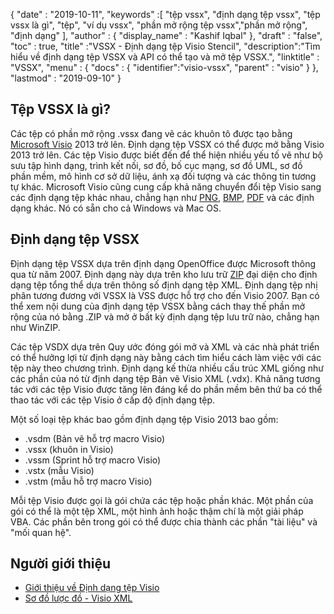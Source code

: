 {
  "date" : "2019-10-11",
  "keywords" :[ "tệp vssx", "định dạng tệp vssx", "tệp vssx là gì", "tệp", "ví dụ vssx", "phần mở rộng tệp vssx","phần mở rộng", "định dạng" ],
  "author" : {
    "display_name" : "Kashif Iqbal"
},
  "draft" : "false",
  "toc" : true,
  "title" :"VSSX - Định dạng tệp Visio Stencil",
  "description":"Tìm hiểu về định dạng tệp VSSX và API có thể tạo và mở tệp VSSX.",
  "linktitle" : "VSSX",
  "menu" : {
    "docs" : {
	  "identifier":"visio-vssx",
      "parent" : "visio"
}
},
  "lastmod" : "2019-09-10"
}

## Tệp VSSX là gì?

Các tệp có phần mở rộng .vssx đang vẽ các khuôn tô được tạo bằng [Microsoft Visio](https://products.office.com/en/visio/flowchart-software) 2013 trở lên. Định dạng tệp VSSX có thể được mở bằng Visio 2013 trở lên. Các tệp Visio được biết đến để thể hiện nhiều yếu tố vẽ như bộ sưu tập hình dạng, trình kết nối, sơ đồ, bố cục mạng, sơ đồ UML, sơ đồ phần mềm, mô hình cơ sở dữ liệu, ánh xạ đối tượng và các thông tin tương tự khác. Microsoft Visio cũng cung cấp khả năng chuyển đổi tệp Visio sang các định dạng tệp khác nhau, chẳng hạn như [PNG](/vi/image/png/), [BMP](/vi/image/bmp/), [PDF](/vi/pdf/) và các định dạng khác. Nó có sẵn cho cả Windows và Mac OS.

## Định dạng tệp VSSX

Định dạng tệp VSSX dựa trên định dạng OpenOffice được Microsoft thông qua từ năm 2007. Định dạng này dựa trên kho lưu trữ [ZIP](/vi/compression/zip/) đại diện cho định dạng tệp tổng thể dựa trên thông số định dạng tệp XML. Định dạng tệp nhị phân tương đương với VSSX là VSS được hỗ trợ cho đến Visio 2007. Bạn có thể xem nội dung của định dạng tệp VSSX bằng cách thay thế phần mở rộng của nó bằng .ZIP và mở ở bất kỳ định dạng tệp lưu trữ nào, chẳng hạn như WinZIP.

Các tệp VSDX dựa trên Quy ước đóng gói mở và XML và các nhà phát triển có thể hưởng lợi từ định dạng này bằng cách tìm hiểu cách làm việc với các tệp này theo chương trình. Định dạng kế thừa nhiều cấu trúc XML giống như các phần của nó từ định dạng tệp Bản vẽ Visio XML (.vdx). Khả năng tương tác với các tệp Visio được tăng lên đáng kể do phần mềm bên thứ ba có thể thao tác với các tệp Visio ở cấp độ định dạng tệp.

Một số loại tệp khác bao gồm định dạng tệp Visio 2013 bao gồm:

* .vsdm (Bản vẽ hỗ trợ macro Visio)
* .vssx (khuôn in Visio)
* .vssm (Sprint hỗ trợ macro Visio)
* .vstx (mẫu Visio)
* .vstm (mẫu hỗ trợ macro Visio)

Mỗi tệp Visio được gọi là gói chứa các tệp hoặc phần khác. Một phần của gói có thể là một tệp XML, một hình ảnh hoặc thậm chí là một giải pháp VBA. Các phần bên trong gói có thể được chia thành các phần "tài liệu" và "mối quan hệ".

## Người giới thiệu ##

* [Giới thiệu về Định dạng tệp Visio](https://learn.microsoft.com/en-us/office/client-developer/visio/introduction-to-the-visio-file-formatvsdx)
* [Sơ đồ lược đồ - Visio XML](https://learn.microsoft.com/en-us/office/client-developer/visio/schema-mapvisio-xml)

